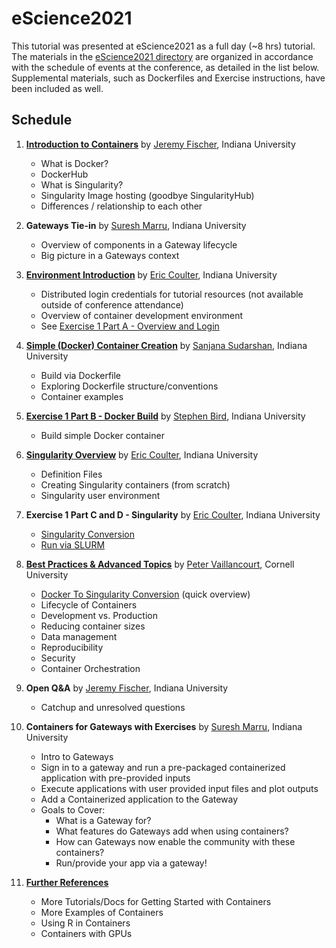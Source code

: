 # eScience2021
This tutorial was presented at eScience2021 as a full day (~8 hrs) tutorial.
The materials in the [eScience2021 directory](https://github.com/XSEDE/Container_Tutorial/tree/main/eScience2021) are organized in accordance with the schedule of events at
the conference, as detailed in the list below.  Supplemental materials, such as Dockerfiles and Exercise instructions, have been included as well.

## Schedule
1. [**Introduction to Containers**](https://github.com/XSEDE/Container_Tutorial/blob/main/eScience2021/1_Introduction-to-Containers.pdf) by [Jeremy Fischer](https://github.com/jlf599), Indiana University
    * What is Docker?
    * DockerHub
    * What is Singularity?
    * Singularity Image hosting (goodbye SingularityHub)
    * Differences / relationship to each other

2. **Gateways Tie-in** by [Suresh Marru](https://github.com/smarru), Indiana University
    * Overview of components in a Gateway lifecycle
    * Big picture in a Gateways context

3. [**Environment Introduction**](https://github.com/XSEDE/Container_Tutorial/blob/main/eScience2021/3_Environment-Introduction.pdf) by [Eric Coulter](https://github.com/ECoulter), Indiana University
    * Distributed login credentials for tutorial resources (not available outside of conference attendance)
    * Overview of container development environment
    * See [Exercise 1 Part A - Overview and Login](https://github.com/XSEDE/Container_Tutorial/blob/main/eScience2021/3_Ex%201%20Part%20A%20-%20Overview%20and%20Login.md)

4. [**Simple (Docker) Container Creation**](https://github.com/XSEDE/Container_Tutorial/blob/main/eScience2021/4_Simple_Container_Creation.pdf) by [Sanjana Sudarshan](https://github.com/sanjanasudarshan), Indiana University
    * Build via Dockerfile
    * Exploring Dockerfile structure/conventions
    * Container examples

5. [**Exercise 1 Part B - Docker Build**](https://github.com/XSEDE/Container_Tutorial/blob/main/eScience2021/5_Ex%201%20Part%20B%20-%20Docker%20Build.md) by [Stephen Bird](https://github.com/stebird), Indiana University
    * Build simple Docker container

6. [**Singularity Overview**](https://github.com/XSEDE/Container_Tutorial/blob/main/eScience2021/6_Singularity_Overview.pdf) by [Eric Coulter](https://github.com/ECoulter), Indiana University
    * Definition Files
    * Creating Singularity containers (from scratch)
    * Singularity user environment

7. **Exercise 1 Part C and D - Singularity** by [Eric Coulter](https://github.com/ECoulter), Indiana University
    * [Singularity Conversion](https://github.com/XSEDE/Container_Tutorial/blob/main/eScience2021/7_Ex%201%20Part%20C%20-%20Singularity%20Conversion.md)
    * [Run via SLURM](https://github.com/XSEDE/Container_Tutorial/blob/main/eScience2021/7_Ex%201%20Part%20D%20-%20Running.md)

8. [**Best Practices & Advanced Topics**](https://github.com/XSEDE/Container_Tutorial/blob/main/eScience2021/8_AdvancedTopics.pdf) by [Peter Vaillancourt](https://github.com/sk8forether), Cornell University
    * [Docker To Singularity Conversion](https://github.com/XSEDE/Container_Tutorial/blob/main/eScience2021/8_DockerToSingularity.pdf) (quick overview)
    * Lifecycle of Containers
    * Development vs. Production
    * Reducing container sizes
    * Data management
    * Reproducibility
    * Security
    * Container Orchestration

9. **Open Q&A** by [Jeremy Fischer](https://github.com/jlf599), Indiana University
    * Catchup and unresolved questions

10. **Containers for Gateways with Exercises** by [Suresh Marru](https://github.com/smarru), Indiana University
    * Intro to Gateways
    * Sign in to a gateway and run a pre-packaged containerized application with pre-provided inputs
    * Execute applications with user provided input files and plot outputs
    * Add a Containerized application to the Gateway
    * Goals to Cover:
      * What is a Gateway for?
      * What features do Gateways add when using containers?
      * How can Gateways now enable the community with these containers?
      * Run/provide your app via a gateway!

11. [**Further References**](https://github.com/XSEDE/Container_Tutorial/blob/main/eScience2021/11_Further_References.md)
    * More Tutorials/Docs for Getting Started with Containers
    * More Examples of Containers
    * Using R in Containers
    * Containers with GPUs
